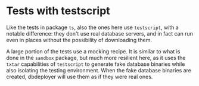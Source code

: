 # Tests with testscript

Like the tests in package `ts`, also the ones here use `testscript`, with a notable difference: they don't use real
database servers, and in fact can run even in places without the possibility of downloading them.

A large portion of the tests use a mocking recipe. It is similar to what is done in the `sandbox` package, but much more
resilient here, as it uses the `txtar` capabilities of `testscript` to generate fake database binaries while also
isolating the testing environment. When the fake database binaries are created, dbdeployer will use them as if they were real ones.